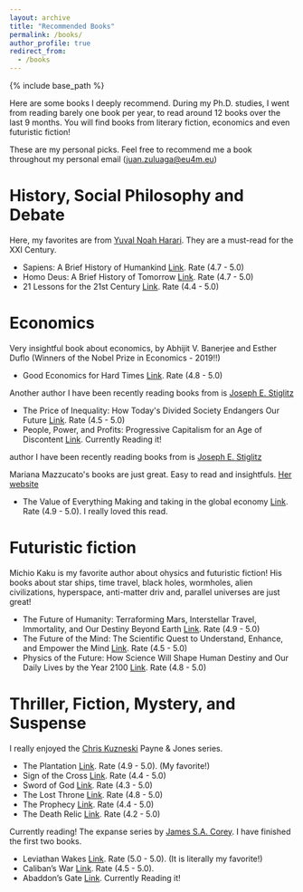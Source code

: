 ```yaml
---
layout: archive
title: "Recommended Books"
permalink: /books/
author_profile: true
redirect_from:
  - /books
---
```


{% include base_path %}

Here are some books I deeply recommend. During my Ph.D. studies, I went from reading barely one book per year, to read around 12 books over the last 9 months. You will find books from literary fiction, economics and even futuristic fiction!  

These are my personal picks. Feel free to recommend me a book throughout my personal email (juan.zuluaga@eu4m.eu)

History, Social Philosophy and Debate
======

Here, my favorites are from [Yuval Noah Harari](https://www.ynharari.com/). They are a must-read for the XXI Century.

* Sapiens: A Brief History of Humankind [Link](https://www.ynharari.com/book/sapiens-2/). Rate (4.7 - 5.0)
* Homo Deus: A Brief History of Tomorrow [Link](https://www.ynharari.com/book/homo-deus/). Rate (4.7 - 5.0)
* 21 Lessons for the 21st Century [Link](https://www.ynharari.com/book/21-lessons-book/). Rate (4.4 - 5.0)

Economics
======

Very insightful book about economics, by Abhijit V. Banerjee and Esther Duflo (Winners of the Nobel Prize in Economics - 2019!!)

* Good Economics for Hard Times [Link](https://www.amazon.com/Good-Economics-Times-Abhijit-Banerjee/dp/1610399501). Rate (4.8 - 5.0)

Another author I have been recently reading books from is [Joseph E. Stiglitz](https://www8.gsb.columbia.edu/faculty/jstiglitz/)

* The Price of Inequality: How Today's Divided Society Endangers Our Future [Link](https://www.amazon.com/The-Price-Inequality-Divided-Endangers-ebook/dp/B007MKCQ30/ref=dp_kinw_strp_1). Rate (4.5 - 5.0)
* People, Power, and Profits: Progressive Capitalism for an Age of Discontent [Link](https://www8.gsb.columbia.edu/faculty/jstiglitz/books). Currently Reading it! 

 author I have been recently reading books from is [Joseph E. Stiglitz](https://www8.gsb.columbia.edu/faculty/jstiglitz/)

Mariana Mazzucato's books are just great. Easy to read and insightfuls. [Her website](https://marianamazzucato.com/)
* The Value of Everything Making and taking in the global economy [Link](https://marianamazzucato.com/books/the-value-of-everything). Rate (4.9 - 5.0). I really loved this read.

Futuristic fiction
======

Michio Kaku is my favorite author about ohysics and futuristic fiction! His books about star ships, time travel, black holes, wormholes, alien civilizations, hyperspace, anti-matter driv and, parallel universes are just great!

* The Future of Humanity: Terraforming Mars, Interstellar Travel, Immortality, and Our Destiny Beyond Earth [Link](https://mkaku.org/home/publications/about-the-future-of-humanity/). Rate (4.9 - 5.0)
* The Future of the Mind: The Scientific Quest to Understand, Enhance, and Empower the Mind [Link](https://www.amazon.com/gp/product/0307473341/ref=as_li_tl?ie=UTF8&camp=1789&creative=390957&creativeASIN=0307473341&linkCode=as2&tag=kaku-20&linkId=WVZ7LHLUD4QVO6OL). Rate (4.5 - 5.0)
* Physics of the Future: How Science Will Shape Human Destiny and Our Daily Lives by the Year 2100 [Link](https://www.amazon.com/gp/product/0307473333/ref=as_li_tl?ie=UTF8&camp=1789&creative=390957&creativeASIN=0307473333&linkCode=as2&tag=kaku-20&linkId=VGABPXTXC3PHL6SA). Rate (4.8 - 5.0)



Thriller, Fiction, Mystery, and Suspense
======

I really enjoyed the [Chris Kuzneski](http://chriskuzneski.com/) Payne & Jones series.

* The Plantation [Link](http://chriskuzneski.com/books/the-plantation.html). Rate (4.9 - 5.0). (My favorite!) 
* Sign of the Cross [Link](http://chriskuzneski.com/books/sign-of-the-cross.html). Rate (4.4 - 5.0)
* Sword of God [Link](http://chriskuzneski.com/books/sword-of-god.html). Rate (4.3 - 5.0)
* The Lost Throne [Link](http://chriskuzneski.com/books/the-lost-throne.html). Rate (4.8 - 5.0)
* The Prophecy [Link](http://chriskuzneski.com/books/the-prophecy.html). Rate (4.4 - 5.0)
* The Death Relic [Link](http://chriskuzneski.com/books/the-death-relic.html). Rate (4.2 - 5.0)


Currently reading! The expanse series by [James S.A. Corey](https://www.jamessacorey.com/). I have finished the first two books.

* Leviathan Wakes [Link](https://www.jamessacorey.com/books/leviathan-wakes/). Rate (5.0 - 5.0). (It is literally my favorite!) 
* Caliban’s War [Link](https://www.jamessacorey.com/books/calibans-war/). Rate (4.5 - 5.0).
* Abaddon’s Gate [Link](https://www.jamessacorey.com/books/abaddons-gate/). Currently Reading it!
